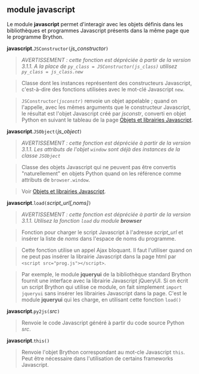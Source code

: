 module **javascript**
---------------------

Le module **javascript** permet d'interagir avec les objets définis dans les
bibliothèques et programmes Javascript présents dans la même page que le
programme Brython.

**javascript**.`JSConstructor(`_js\_constructor_`)`

> _AVERTISSEMENT : cette fonction est dépréciée à partir de la version 3.1.1. A la place de `py_class = JSConstructor(js_class)` utilisez `py_class = js_class.new`_

> Classe dont les instances représentent des constructeurs Javascript,
> c'est-à-dire des fonctions utilisées avec le mot-clé Javascript `new`.

> <code>JSConstructor(_jsconstr_)</code> renvoie un objet appelable ; quand
> on l'appelle, avec les mêmes arguments que le constructeur Javascript, le
> résultat est l'objet Javascript créé par _jsconstr_, converti en objet 
> Python en suivant le tableau de la page 
> <a href="jsojects.html">Objets et librairies Javascript</a>.

**javascript**.`JSObject(`_js\_object_`)`

> _AVERTISSEMENT : cette fonction est dépréciée à partir de la version 3.1.1. Les attributs de l'objet `window` sont déjà des instances de la classe `JSObject`_

> Classe des objets Javascript qui ne peuvent pas être convertis 
> "naturellement" en objets Python quand on les référence comme attributs
> de `browser.window`.

> Voir <a href="jsojects.html">Objets et librairies Javascript</a>.

**javascript**.`load(`_script\_url[,noms]_`)`

> _AVERTISSEMENT : cette fonction est dépréciée à partir de la version 3.1.1. Utilisez la fonction `load` du module **browser**_

> Fonction pour charger le script Javascript à l'adresse _script\_url_ et 
> insérer la liste de _noms_ dans l'espace de noms du programme.

> Cette fonction utilise un appel Ajax bloquant. Il faut l'utiliser quand on
> ne peut pas insérer la librairie Javascript dans la page html par
> `<script src="prog.js"></script>`. 

> Par exemple, le module **jqueryui** de la bibliothèque standard Brython
> fournit une interface avec la librairie Javascript jQueryUI. Si on écrit un
> script Brython qui utilise ce module, on fait simplement `import jqueryui`
> sans insérer les librairies Javascript dans la page. C'est le module 
> **jqueryui** qui les charge, en utilisant cette fonction `load()`

**javascript**.`py2js(`_src_`)`
> Renvoie le code Javascript généré à partir du code source Python _src_.

**javascript**.`this()`
> Renvoie l'objet Brython correspondant au mot-cle Javascript `this`. Peut
> être nécessaire dans l'utilisation de certains frameworks Javascript.

